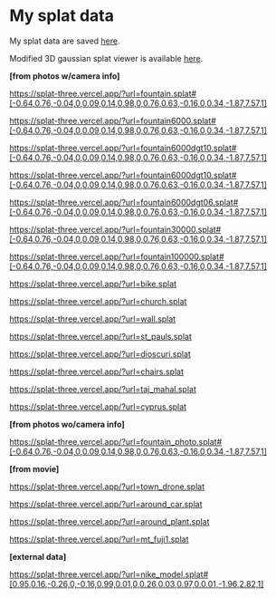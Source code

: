 

# **My splat data**

My splat data are saved [here](https://huggingface.co/datasets/stpete2/splat).

Modified 3D gaussian splat viewer is available [here](https://splat-three.vercel.app/).

**[from photos w/camera info]**

https://splat-three.vercel.app/?url=fountain.splat#[-0.64,0.76,-0.04,0,0.09,0.14,0.98,0,0.76,0.63,-0.16,0,0.34,-1.87,7.57,1]

https://splat-three.vercel.app/?url=fountain6000.splat#[-0.64,0.76,-0.04,0,0.09,0.14,0.98,0,0.76,0.63,-0.16,0,0.34,-1.87,7.57,1]

https://splat-three.vercel.app/?url=fountain6000dgt10.splat#[-0.64,0.76,-0.04,0,0.09,0.14,0.98,0,0.76,0.63,-0.16,0,0.34,-1.87,7.57,1]

https://splat-three.vercel.app/?url=fountain6000dgt10.splat#[-0.64,0.76,-0.04,0,0.09,0.14,0.98,0,0.76,0.63,-0.16,0,0.34,-1.87,7.57,1]

https://splat-three.vercel.app/?url=fountain6000dgt06.splat#[-0.64,0.76,-0.04,0,0.09,0.14,0.98,0,0.76,0.63,-0.16,0,0.34,-1.87,7.57,1]

https://splat-three.vercel.app/?url=fountain30000.splat#[-0.64,0.76,-0.04,0,0.09,0.14,0.98,0,0.76,0.63,-0.16,0,0.34,-1.87,7.57,1]

https://splat-three.vercel.app/?url=fountain100000.splat#[-0.64,0.76,-0.04,0,0.09,0.14,0.98,0,0.76,0.63,-0.16,0,0.34,-1.87,7.57,1]

https://splat-three.vercel.app/?url=bike.splat

https://splat-three.vercel.app/?url=church.splat
 
https://splat-three.vercel.app/?url=wall.splat

https://splat-three.vercel.app/?url=st_pauls.splat

https://splat-three.vercel.app/?url=dioscuri.splat

https://splat-three.vercel.app/?url=chairs.splat

https://splat-three.vercel.app/?url=taj_mahal.splat

https://splat-three.vercel.app/?url=cyprus.splat

**[from photos wo/camera info]**

https://splat-three.vercel.app/?url=fountain_photo.splat#[-0.64,0.76,-0.04,0,0.09,0.14,0.98,0,0.76,0.63,-0.16,0,0.34,-1.87,7.57,1]

**[from movie]**

https://splat-three.vercel.app/?url=town_drone.splat

https://splat-three.vercel.app/?url=around_car.splat

https://splat-three.vercel.app/?url=around_plant.splat

https://splat-three.vercel.app/?url=mt_fuji1.splat

**[external data]**

https://splat-three.vercel.app/?url=nike_model.splat#[0.95,0.16,-0.26,0,-0.16,0.99,0.01,0,0.26,0.03,0.97,0,0.01,-1.96,2.82,1]

